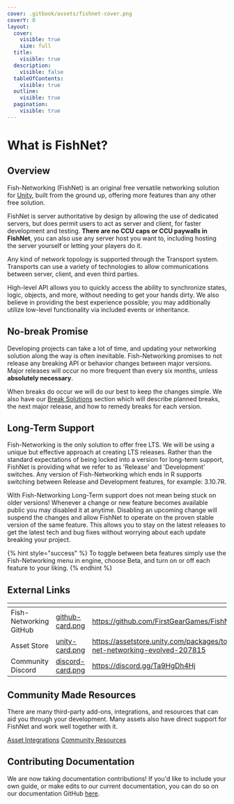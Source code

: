 ```yaml
---
cover: .gitbook/assets/fishnet-cover.png
coverY: 0
layout:
  cover:
    visible: true
    size: full
  title:
    visible: true
  description:
    visible: false
  tableOfContents:
    visible: true
  outline:
    visible: true
  pagination:
    visible: true
---
```


# What is FishNet?

## Overview

Fish-Networking (FishNet) is an original free versatile networking solution for [Unity](https://unity.com/), built from the ground up, offering more features than any other free solution.

FishNet is server authoritative by design by allowing the use of dedicated servers, but does permit users to act as server and client, for faster development and testing. **There are no CCU caps or CCU paywalls in FishNet**, you can also use any server host you want to, including hosting the server yourself or letting your players do it.

Any kind of network topology is supported through the Transport system. Transports can use a variety of technologies to allow communications between server, client, and even third parties.

High-level API allows you to quickly access the ability to synchronize states, logic, objects, and more, without needing to get your hands dirty. We also believe in providing the best experience possible; you may additionally utilize low-level functionality via included events or inheritance.

## No-break Promise

Developing projects can take a lot of time, and updating your networking solution along the way is often inevitable. Fish-Networking promises to not release any breaking API or behavior changes between major versions. Major releases will occur no more frequent than every six months, unless **absolutely necessary**.

When breaks do occur we will do our best to keep the changes simple. We also have our [Break Solutions](guides/upgrading-api.md) section which will describe planned breaks, the next major release, and how to remedy breaks for each version.

## Long-Term Support

Fish-Networking is the only solution to offer free LTS. We will be using a unique but effective approach at creating LTS releases. Rather than the standard expectations of being locked into a version for long-term support, FishNet is providing what we refer to as 'Release' and 'Development' switches. Any version of Fish-Networking which ends in R supports switching between Release and Development features, for example: 3.10.7R.

With Fish-Networking Long-Term support does not mean being stuck on older versions! Whenever a change or new feature becomes available public you may disabled it at anytime. Disabling an upcoming change will suspend the changes and allow FishNet to operate on the proven stable version of the same feature. This allows you to stay on the latest releases to get the latest tech and bug fixes without worrying about each update breaking your project.

{% hint style="success" %}
To toggle between beta features simply use the Fish-Networking menu in engine, choose Beta, and turn on or off each feature to your liking.
{% endhint %}

## External Links

<table data-view="cards"><thead><tr><th></th><th data-hidden data-card-cover data-type="files"></th><th data-hidden data-card-target data-type="content-ref"></th></tr></thead><tbody><tr><td>Fish-Networking GitHub</td><td><a href=".gitbook/assets/github-card.png">github-card.png</a></td><td><a href="https://github.com/FirstGearGames/FishNet/">https://github.com/FirstGearGames/FishNet/</a></td></tr><tr><td>Asset Store</td><td><a href=".gitbook/assets/unity-card.png">unity-card.png</a></td><td><a href="https://assetstore.unity.com/packages/tools/network/fish-net-networking-evolved-207815">https://assetstore.unity.com/packages/tools/network/fish-net-networking-evolved-207815</a></td></tr><tr><td>Community Discord</td><td><a href=".gitbook/assets/discord-card.png">discord-card.png</a></td><td><a href="https://discord.gg/Ta9HgDh4Hj">https://discord.gg/Ta9HgDh4Hj</a></td></tr></tbody></table>

## Community Made Resources

There are many third-party add-ons, integrations, and resources that can aid you through your development. Many assets also have direct support for FishNet and work well together with it.

<a href="overview/asset-integrations/" class="button primary">Asset Integrations</a> <a href="overview/community-resources.md" class="button primary">Community Resources</a>

## Contributing Documentation

We are now taking documentation contributions! If you'd like to include your own guide, or make edits to our current documentation, you can do so on our documentation GitHub [here](https://github.com/FirstGearGames/FishNet-Documentation).